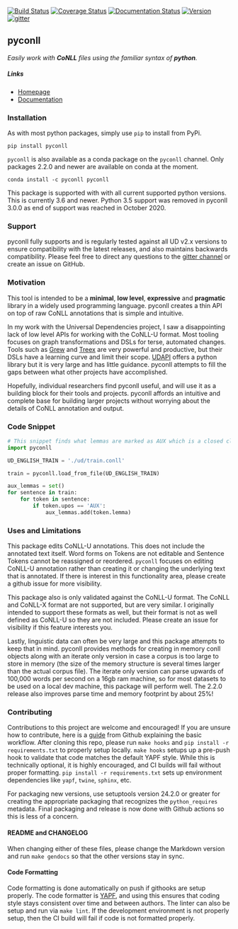 [![Build Status](https://travis-ci.org/pyconll/pyconll.svg?branch=master)](https://travis-ci.org/pyconll/pyconll)
[![Coverage Status](https://coveralls.io/repos/github/pyconll/pyconll/badge.svg?branch=master)](https://coveralls.io/github/pyconll/pyconll?branch=master)
[![Documentation Status](https://readthedocs.org/projects/pyconll/badge/?version=stable)](https://pyconll.readthedocs.io/en/latest/?badge=latest)
[![Version](https://img.shields.io/github/v/release/pyconll/pyconll)](https://github.com/pyconll/pyconll/releases)
[![gitter](https://badges.gitter.im/pyconll/pyconll.svg)](https://gitter.im/pyconll/pyconll?utm_source=badge&utm_medium=badge&utm_campaign=pr-badge&utm_content=badge)

## pyconll

*Easily work with **CoNLL** files using the familiar syntax of **python**.*

##### Links
- [Homepage](https://pyconll.github.io)
- [Documentation](https://pyconll.readthedocs.io/)


### Installation

As with most python packages, simply use `pip` to install from PyPi.

```
pip install pyconll
```

`pyconll` is also available as a conda package on the `pyconll` channel. Only packages 2.2.0 and newer are available on conda at the moment.

```
conda install -c pyconll pyconll
```

This package is supported with with all current supported python versions. This is currently 3.6 and newer. Python 3.5 support was removed in pyconll 3.0.0 as end of support was reached in October 2020.


### Support

pyconll fully supports and is regularly tested against all UD v2.x versions to ensure compatibility with the latest releases, and also maintains backwards compatibility. Please feel free to direct any questions to the [gitter channel](https://gitter.im/pyconll/pyconll) or create an issue on GitHub.


### Motivation

This tool is intended to be a **minimal**, **low level**, **expressive** and **pragmatic** library in a widely used programming language. pyconll creates a thin API on top of raw CoNLL annotations that is simple and intuitive.

In my work with the Universal Dependencies project, I saw a disappointing lack of low level APIs for working with the CoNLL-U format. Most tooling focuses on graph transformations and DSLs for terse, automated changes. Tools such as [Grew](http://grew.fr/) and [Treex](http://ufal.mff.cuni.cz/treex) are very powerful and productive, but their DSLs have a learning curve and limit their scope. [UDAPI](http://udapi.github.io/) offers a python library but it is very large and has little guidance. pyconll attempts to fill the gaps between what other projects have accomplished.

Hopefully, individual researchers find pyconll useful, and will use it as a building block for their tools and projects. pyconll affords an intuitive and complete base for building larger projects without worrying about the details of CoNLL annotation and output.


### Code Snippet

```python
# This snippet finds what lemmas are marked as AUX which is a closed class POS in UD
import pyconll

UD_ENGLISH_TRAIN = './ud/train.conll'

train = pyconll.load_from_file(UD_ENGLISH_TRAIN)

aux_lemmas = set()
for sentence in train:
    for token in sentence:
        if token.upos == 'AUX':
            aux_lemmas.add(token.lemma)
```


### Uses and Limitations

This package edits CoNLL-U annotations. This does not include the annotated text itself. Word forms on Tokens are not editable and Sentence Tokens cannot be reassigned or reordered. `pyconll` focuses on editing CoNLL-U annotation rather than creating it or changing the underlying text that is annotated. If there is interest in this functionality area, please create a github issue for more visibility.

This package also is only validated against the CoNLL-U format. The CoNLL and CoNLL-X format are not supported, but are very similar. I originally intended to support these formats as well, but their format is not as well defined as CoNLL-U so they are not included. Please create an issue for visibility if this feature interests you.

Lastly, linguistic data can often be very large and this package attempts to keep that in mind. pyconll provides methods for creating in memory conll objects along with an iterate only version in case a corpus is too large to store in memory (the size of the memory structure is several times larger than the actual corpus file). The iterate only version can parse upwards of 100,000 words per second on a 16gb ram machine, so for most datasets to be used on a local dev machine, this package will perform well. The 2.2.0 release also improves parse time and memory footprint by about 25%!


### Contributing

Contributions to this project are welcome and encouraged! If you are unsure how to contribute, here is a [guide](https://help.github.com/en/articles/creating-a-pull-request-from-a-fork) from Github explaining the basic workflow. After cloning this repo, please run `make hooks` and `pip install -r requirements.txt` to properly setup locally. `make hooks` setups up a pre-push hook to validate that code matches the default YAPF style. While this is technically optional, it is highly encouraged, and CI builds will fail without proper formatting. `pip install -r requirements.txt` sets up environment dependencies like `yapf`, `twine`, `sphinx`, etc.

For packaging new versions, use setuptools version 24.2.0 or greater for creating the appropriate packaging that recognizes the `python_requires` metadata. Final packaging and release is now done with Github actions so this is less of a concern.


#### README and CHANGELOG

When changing either of these files, please change the Markdown version and run ``make gendocs`` so that the other versions stay in sync.


#### Code Formatting

Code formatting is done automatically on push if githooks are setup properly. The code formatter is [YAPF](https://github.com/google/yapf), and using this ensures that coding style stays consistent over time and between authors. The linter can also be setup and run via `make lint`. If the development environment is not properly setup, then the CI build will fail if code is not formatted properly.
